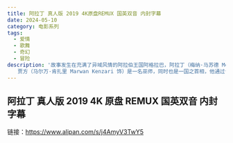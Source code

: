```yaml
---
title: 阿拉丁 真人版 2019 4K原盘REMUX 国英双音 内封字幕
date: 2024-05-10
category: 电影系列
tags:
  - 爱情
  - 歌舞
  - 奇幻
  - 冒险
description: '故事发生在充满了异域风情的阿拉伯王国阿格拉巴，阿拉丁（梅纳·马苏德 Mena Massoud 饰）出生在一个贫穷的家庭之中，但这并没能够妨碍他成长为一个善良而有乐观的青年。一次偶然中，阿拉丁邂逅了茉莉公主（娜奥米·斯科特 Naomi Scott 饰），茉莉公主不满足于父亲为她安排的政治联姻，想要接替国王的宝座，亲手带领国家走向富强。与众不同的茉莉公主一下子就吸引了阿拉丁的注意，两人在经历了几次意外之后渐渐的走到了一起。
　　贾方（马尔万·肯扎里 Marwan Kenzari 饰）是一名巫师，同时也是一国之首相，他通过计谋威逼利诱阿拉丁，迫使他踏上了为自己寻找能够实现三个愿望的神灯的旅途。'
---
```


## 阿拉丁 真人版 2019 4K 原盘 REMUX 国英双音 内封字幕

链接：https://www.alipan.com/s/j4AmyV3TwY5
